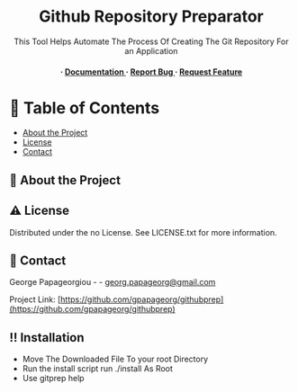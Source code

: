 <div align='center'>

<h1>Github Repository Preparator</h1>
<p>This Tool Helps Automate The Process Of Creating The Git Repository For an Application</p>

<h4> <span> · </span> <a href="https://github.com/gpapageorg/githubprep/blob/master/README.md"> Documentation </a> <span> · </span> <a href="https://github.com/gpapageorg/githubprep/issues"> Report Bug </a> <span> · </span> <a href="https://github.com/gpapageorg/githubprep/issues"> Request Feature </a> </h4>


</div>

# :notebook_with_decorative_cover: Table of Contents

- [About the Project](#star2-about-the-project)
- [License](#warning-license)
- [Contact](#handshake-contact)


## :star2: About the Project

## :warning: License

Distributed under the no License. See LICENSE.txt for more information.

## :handshake: Contact

George Papageorgiou - - georg.papageorg@gmail.com

Project Link: [https://github.com/gpapageorg/githubprep](https://github.com/gpapageorg/githubprep)

## :bangbang: Installation
* Move The Downloaded File To your root Directory
* Run the install script run ./install As Root
* Use gitprep help 

